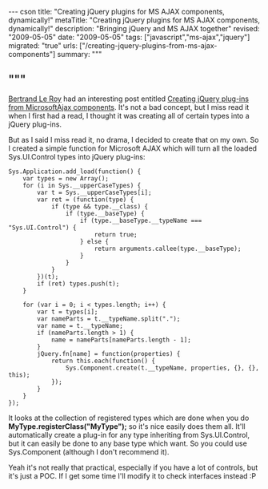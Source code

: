 --- cson
title: "Creating jQuery plugins for MS AJAX components, dynamically!"
metaTitle: "Creating jQuery plugins for MS AJAX components, dynamically!"
description: "Bringing jQuery and MS AJAX together"
revised: "2009-05-05"
date: "2009-05-05"
tags: ["javascript","ms-ajax","jquery"]
migrated: "true"
urls: ["/creating-jquery-plugins-from-ms-ajax-components"]
summary: """

"""
---
[Bertrand Le Roy][1] had an interesting post entitled [Creating jQuery plug-ins from MicrosoftAjax components][2]. It's not a bad concept, but I miss read it when I first had a read, I thought it was creating all of certain types into a jQuery plug-ins.

But as I said I miss read it, no drama, I decided to create that on my own. So I created a simple function for Microsoft AJAX which will turn all the loaded Sys.UI.Control types into jQuery plug-ins:

	Sys.Application.add_load(function() {
		var types = new Array();
		for (i in Sys.__upperCaseTypes) {
			var t = Sys.__upperCaseTypes[i];
			var ret = (function(type) {
				if (type && type.__class) {
					if (type.__baseType) {
						if (type.__baseType.__typeName === "Sys.UI.Control") {
							return true;
						} else {
							return arguments.callee(type.__baseType);
						}
					} 
				}
			})(t);
			if (ret) types.push(t);
		}

		for (var i = 0; i < types.length; i++) {
			var t = types[i];
			var nameParts = t.__typeName.split(".");
			var name = t.__typeName;
			if (nameParts.length > 1) {
				name = nameParts[nameParts.length - 1];
			}
			jQuery.fn[name] = function(properties) {
				return this.each(function() {
					Sys.Component.create(t.__typeName, properties, {}, {}, this);
				});
			}
		}
	});

It looks at the collection of registered types which are done when you do **MyType.registerClass("MyType");** so it's nice easily does them all.
It'll automatically create a plug-in for any type inheriting from Sys.UI.Control, but it can easily be done to any base type which want. So you could use Sys.Component (although I don't recommend it).

Yeah it's not really that practical, especially if you have a lot of controls, but it's just a POC. If I get some time I'll modify it to check interfaces instead :P

  [1]: http://weblogs.asp.net/bleroy/
  [2]: http://weblogs.asp.net/bleroy/archive/2009/05/04/creating-jquery-plug-ins-from-microsoftajax-components.aspx

